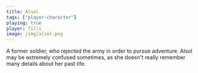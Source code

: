 ```yaml
---
title: Alsol
tags: ["player-character"]
playing: true
player: Tilli
image: /img/alsol.png
---
```

A former soldier, who rejected the army in order to pursue adventure. Alsol may be extremely confused sometimes, as she doesn't really remember many details about her past life.